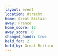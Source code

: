 ```yaml
---
layout: event
location: Utrecht
home: Great Britain
away: France
home_score: 13
away_score: 0
changed_hands: true
held_for: 2
held_by: Great Britain
---
```

